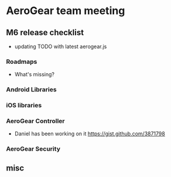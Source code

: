 # AeroGear team meeting

## M6 release checklist
- updating TODO with latest aerogear.js

### Roadmaps
- What's missing?

### Android Libraries

### iOS libraries

### AeroGear Controller
- Daniel has been working on it https://gist.github.com/3871798

### AeroGear Security

## misc